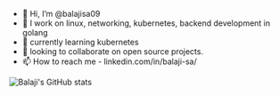 - 👋 Hi, I’m @balajisa09
- 👀 I work on linux, networking, kubernetes, backend development in golang
- 🌱 currently learning kubernetes
- 💞️ looking to collaborate on open source projects.
- 📫 How to reach me  - linkedin.com/in/balaji-sa/

![Balaji's GitHub stats](https://github-readme-stats.vercel.app/api?username=balajisa09&show_icons=true&theme=radical)

<!---
balajisa09/balajisa09 is a ✨ special ✨ repository because its `README.md` (this file) appears on your GitHub profile.
You can click the Preview link to take a look at your changes.
--->
